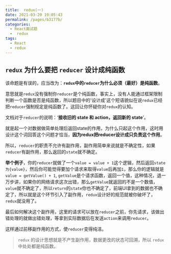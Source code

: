 ```yaml
---
title:  redux(一)
date: 2021-03-20 19:05:43
permalink: /pages/b3177b/
categories:
  - React面试题
  -  redux
tags:
  - React
  - redux
---
```


## `redux` 为什么要把 `reducer` 设计成纯函数

该命题是有误的，应当改为：**`redux`中的`reducer`为什么必须（最好）是纯函数**。

意思就是`redux`没有强制你`reducer`是个纯函数，事实上，没有人能通过框架限制判断一个函数是否是纯函数，所以题目中的'设计成'这个短语貌似在说`redux`已经把`reducer`强制规定是纯函数了。这回让你怀疑你对`redux`的认知。

文档对于`reducer`的说明：‘**接收旧的 state 和 action，返回新的 state**’。

就是起一个对数据做简单处理后返回state的作用，为什么只起这个作用，这时用设计这个词回答这个问题才恰当，**因为redux把reducer设计成只负责这个作用**。

所以，`reducer`的职责不允许有副作用，副作用简单来说就是不确定性，如果`reducer`有副作用，那么返回的`state`就不确定。

**举个例子**，你的`reducer`就做了一个`value = value + 1`这个逻辑，然后返回`state为{value}`，然后你可能觉得要加个请求来取得`value`后再加`1`，那么你的逻辑就是`value = getValue() + 1`, `getValue`是个请求函数，返回一个值，这种情况，退一万步讲，如果你的网络请求这次出错，那么`getValue`就返回的不是一个数值，`value`就不确定了，所以`return`的`state`你也不确定了，前端UI拿到的数据也不确定了，所以就是这个环节引入了副作用，`redux`设计好的规范就被你破坏了，`redux`就没用了。

最后如何解决这个副作用，这里的请求可以放在`reducer`之前，你先请求，该做出错处理的就做出错处理，等拿到实际数据后在发送`action`来调用`reducer`。

这样通过前移副作用的方式，使`reducer`变得纯洁。

> `redux` 的设计思想就是不产生副作用，数据更改的状态可回溯，所以 `redux` 中处处都是纯函数。

